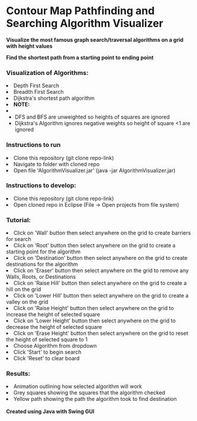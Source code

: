 # Contour Map Pathfinding and Searching Algorithm Visualizer

<p> <b>Visualize the most famous graph search/traversal algorithms on a grid with height values</b></p>
<p> <b>Find the shortest path from a starting point to ending point</b></p>

<h3>Visualization of Algorithms:</h3>
<li>Depth First Search</li>
<li>Breadth First Search</li>
<li>Dijkstra's shortest path algorithm</li>
<li><b>NOTE: </b></li>
<li><ul>
  <li>DFS and BFS are unweighted so heights of squares are ignored</li>
  <li>Dijkstra's Algorithm ignores negative weights so height of square <1 are ignored</li>
  </ul>
</li>

<h3>Instructions to run</h3>
<li>Clone this repository (git clone repo-link)</li>
<li>Navigate to folder with cloned repo</li>
<li>Open file 'AlgorithmVisualizer.jar' (java -jar AlgorithmVisualizer.jar)</li>

<h3>Instructions to develop:</h3>
<li>Clone this repository (git clone repo-link)</li>
<li>Open cloned repo in Eclipse (File -> Open projects from file system)</li>

<h3>Tutorial:</h3>
<li>Click on 'Wall' button then select anywhere on the grid to create barriers for search</li>
<li>Click on 'Root' button then select anywhere on the grid to create a starting point for the algorithm</li>
<li>Click on 'Destination' button then select anywhere on the grid to create destinations for the algorithm</li>
<li>Click on 'Eraser' button then select anywhere on the grid to remove any Walls, Roots, or Destinations</li>
<li>Click on 'Raise Hill' button then select anywhere on the grid to create a hill on the grid</li>
<li>Click on 'Lower Hill' button then select anywhere on the grid to create a valley on the grid</li>
<li>Click on 'Raise Height' button then select anywhere on the grid to increase the height of selected square</li>
<li>Click on 'Lower Height' button then select anywhere on the grid to decrease the height of selected square</li>
<li>Click on 'Erase Height' button then select anywhere on the grid to reset the height of selected square to 1</li>
<li>Choose Algorithm from dropdown</li>
<li>Click 'Start' to begin search</li>
<li>Click 'Reset' to clear board</li>

<h3>Results:</h3>
<li>Animation outlining how selected algorithm will work</li>
<li>Grey squares showing the squares that the algorithm checked</li>
<li>Yellow path showing the path the algorithm took to find destination</li>
<br>
<b>Created using Java with Swing GUI</b>
